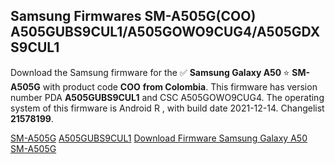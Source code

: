 <h2>Samsung Firmwares SM-A505G(COO) A505GUBS9CUL1/A505GOWO9CUG4/A505GDXS9CUL1</h2>
Download the Samsung firmware for the ✅ <strong>Samsung Galaxy A50 </strong> ⭐ <strong>SM-A505G</strong> with product code <strong>COO</strong> <strong> from Colombia</strong>. This firmware has version number PDA <strong>A505GUBS9CUL1</strong> and CSC A505GOWO9CUG4. The operating system of this firmware is Android R , with build date 2021-12-14. Changelist <strong>21578199</strong>.


[SM-A505G](https://samfirm.shop/samsung/model/SM-A505G)
[A505GUBS9CUL1](https://samfirm.shop/samsung/pda/A505GUBS9CUL1)
[Download Firmware Samsung Galaxy A50 SM-A505G](https://samfirm.shop/samsung/firmware/482191)
